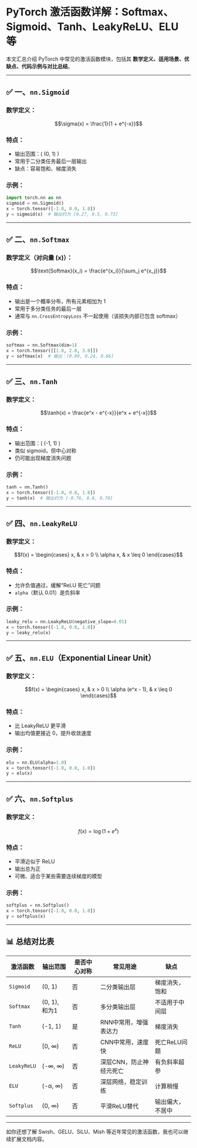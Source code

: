 
# PyTorch 激活函数详解：Softmax、Sigmoid、Tanh、LeakyReLU、ELU 等

本文汇总介绍 PyTorch 中常见的激活函数模块，包括其 **数学定义、适用场景、优缺点、代码示例与对比总结**。

---

## ✅ 一、`nn.Sigmoid`

### 数学定义：
```math
\sigma(x) = \frac{1}{1 + e^{-x}}
```

### 特点：
- 输出范围：\( (0, 1) \)
- 常用于二分类任务最后一层输出
- 缺点：容易饱和、梯度消失

### 示例：
```python
import torch.nn as nn
sigmoid = nn.Sigmoid()
x = torch.tensor([-1.0, 0.0, 1.0])
y = sigmoid(x)  # 输出约为 [0.27, 0.5, 0.73]
```

---

## ✅ 二、`nn.Softmax`

### 数学定义（对向量 \(x\)）：
```math
\text{Softmax}(x_i) = \frac{e^{x_i}}{\sum_j e^{x_j}}
```

### 特点：
- 输出是一个概率分布，所有元素相加为 1
- 常用于多分类任务的最后一层
- 通常与 `nn.CrossEntropyLoss` 不一起使用（该损失内部已包含 softmax）

### 示例：
```python
softmax = nn.Softmax(dim=1)
x = torch.tensor([[1.0, 2.0, 3.0]])
y = softmax(x)  # 输出：[0.09, 0.24, 0.66]
```

---

## ✅ 三、`nn.Tanh`

### 数学定义：
```math
\tanh(x) = \frac{e^x - e^{-x}}{e^x + e^{-x}}
```

### 特点：
- 输出范围：\( (-1, 1) \)
- 类似 sigmoid，但中心对称
- 仍可能出现梯度消失问题

### 示例：
```python
tanh = nn.Tanh()
x = torch.tensor([-1.0, 0.0, 1.0])
y = tanh(x)  # 输出约为 [-0.76, 0.0, 0.76]
```

---

## ✅ 四、`nn.LeakyReLU`

### 数学定义：
```math
f(x) = \begin{cases}
x, & x > 0 \\
\alpha x, & x \leq 0
\end{cases}
```

### 特点：
- 允许负值通过，缓解“ReLU 死亡”问题
- `alpha`（默认 0.01）是负斜率

### 示例：
```python
leaky_relu = nn.LeakyReLU(negative_slope=0.01)
x = torch.tensor([-1.0, 0.0, 1.0])
y = leaky_relu(x)
```

---

## ✅ 五、`nn.ELU`（Exponential Linear Unit）

### 数学定义：
```math
f(x) = \begin{cases}
x, & x > 0 \\
\alpha (e^x - 1), & x \leq 0
\end{cases}
```

### 特点：
- 比 LeakyReLU 更平滑
- 输出均值更接近 0，提升收敛速度

### 示例：
```python
elu = nn.ELU(alpha=1.0)
x = torch.tensor([-1.0, 0.0, 1.0])
y = elu(x)
```

---

## ✅ 六、`nn.Softplus`

### 数学定义：
```math
f(x) = \log(1 + e^x)
```

### 特点：
- 平滑近似于 ReLU
- 输出总为正
- 可微、适合于某些需要连续梯度的模型

### 示例：
```python
softplus = nn.Softplus()
x = torch.tensor([-1.0, 0.0, 1.0])
y = softplus(x)
```

---

## 📊 总结对比表

| 激活函数       | 输出范围     | 是否中心对称 | 常见用途                   | 缺点                   |
|----------------|---------------|---------------|----------------------------|------------------------|
| `Sigmoid`      | (0, 1)         | 否            | 二分类输出层               | 梯度消失，饱和         |
| `Softmax`      | (0, 1), 和为1  | 否            | 多分类输出层               | 不适用于中间层         |
| `Tanh`         | (-1, 1)        | 是            | RNN中常用，增强表达力      | 梯度消失               |
| `ReLU`         | [0, ∞)         | 否            | CNN中常用，速度快          | 死亡ReLU问题           |
| `LeakyReLU`    | (-∞, ∞)        | 否            | 深层CNN，防止神经元死亡    | 有负斜率超参           |
| `ELU`          | (-α, ∞)        | 否            | 深层网络，稳定训练         | 计算稍慢               |
| `Softplus`     | (0, ∞)         | 否            | 平滑ReLU替代               | 输出偏大，不居中       |

---

如你还想了解 Swish、GELU、SiLU、Mish 等近年常见的激活函数，我也可以继续扩展文档内容。
